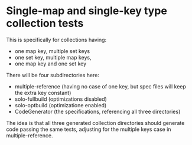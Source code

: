 # Single-map and single-key type collection tests

This is specifically for collections having:

- one map key, multiple set keys
- one set key, multiple map keys,
- one map key and one set key

There will be four subdirectories here:

- multiple-reference (having no case of one key, but spec files will keep the extra key constant)
- solo-fullbuild     (optimizations disabled)
- solo-optbuild      (optimizatione enabled)
- CodeGenerator      (the specifications, referencing all three directories)

The idea is that all three generated collection directories should generate code passing the same tests,
adjusting for the multiple keys case in multiple-reference.
